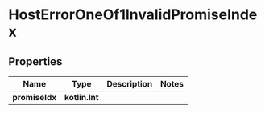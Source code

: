 
# HostErrorOneOf1InvalidPromiseIndex

## Properties
| Name | Type | Description | Notes |
| ------------ | ------------- | ------------- | ------------- |
| **promiseIdx** | **kotlin.Int** |  |  |



